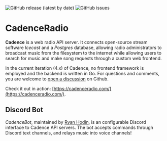 ![GitHub release (latest by date)](https://img.shields.io/github/v/release/kenellorando/cadence?style=flat-square)
![GitHub issues](https://img.shields.io/github/issues/kenellorando/cadence?style=flat-square)

# CadenceRadio

**Cadence** is a web radio API server. It connects open-source stream software _Icecast_ and a _Postgres_ database, allowing radio administrators to broadcast music from the filesystem to the internet while allowing users to search for music and make song requests through a custom web frontend.

In the current iteration (4.x) of Cadence, no frontend framework is employed and the backend is written in Go. For questions and comments, you are welcome to [open a discussion](https://github.com/kenellorando/cadence/discussions) on Github.

Check it out in action: [https://cadenceradio.com/](https://cadenceradio.com/).

## Discord Bot

_CadenceBot_, maintained by [Ryan Hodin](https://github.com/za419), is an configurable Discord interface to Cadence API servers. The bot accepts commands through Discord text channels, and relays music into voice channels!
